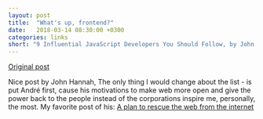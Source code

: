 ```yaml
---
layout: post
title:  "What's up, frontend?"
date:   2018-03-14 08:30:00 +0300
categories: links
short: "9 Influential JavaScript Developers You Should Follow, by John Hannah"
---
```


[Original post](https://javascriptreport.com/9-influential-javascript-developers-you-should-follow/)

Nice post by John Hannah, The only thing I would change about the list - is put André first, cause his motivations to make web more open and give the power back to the people instead of the corporations inspire me, personally, the most. My favorite post of his: [A plan to rescue the web from the internet](https://staltz.com/a-plan-to-rescue-the-web-from-the-internet.html)
